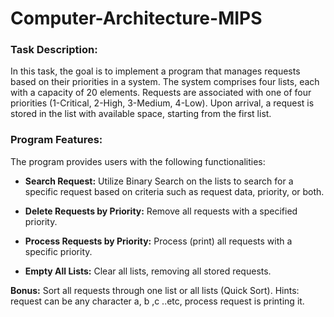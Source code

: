 # Computer-Architecture-MIPS

### Task Description:
In this task, the goal is to implement a program that manages requests based on their priorities in a system. The system comprises four lists, each with a capacity of 20 elements. Requests are associated with one of four priorities (1-Critical, 2-High, 3-Medium, 4-Low). Upon arrival, a request is stored in the list with available space, starting from the first list.

### Program Features:
The program provides users with the following functionalities:

- **Search Request:** Utilize Binary Search on the lists to search for a specific request based on criteria such as request data, priority, or both.

- **Delete Requests by Priority:** Remove all requests with a specified priority.

- **Process Requests by Priority:** Process (print) all requests with a specific priority.

- **Empty All Lists:** Clear all lists, removing all stored requests.

 **Bonus:** Sort all requests through one list or all lists (Quick Sort).
 Hints: request can be any character a, b ,c ..etc, process request is printing it.
